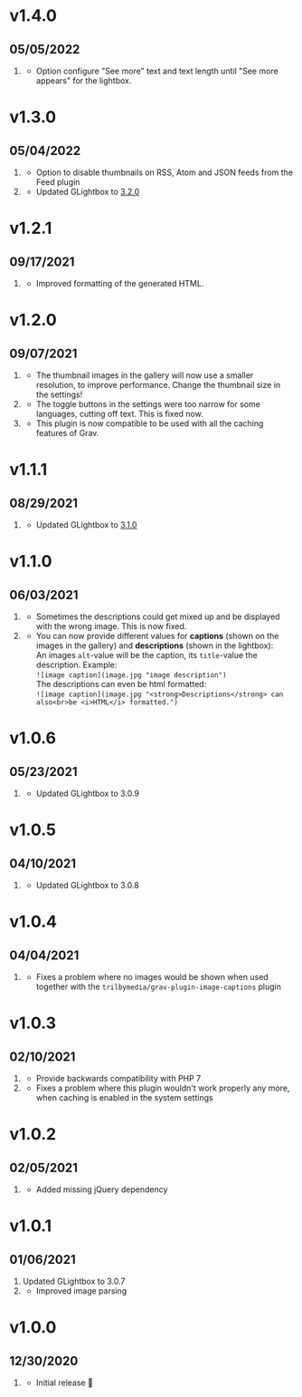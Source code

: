 # v1.4.0
##  05/05/2022

1. [](#new)
    * Option configure "See more" text and text length until "See more appears" for the lightbox.

# v1.3.0
##  05/04/2022

1. [](#new)
    * Option to disable thumbnails on RSS, Atom and JSON feeds from the Feed plugin
2. [](#improved)
    * Updated GLightbox to [3.2.0](https://github.com/biati-digital/glightbox/releases/tag/3.2.0)

# v1.2.1
##  09/17/2021

1. [](#improved)
    * Improved formatting of the generated HTML.

# v1.2.0
##  09/07/2021

1. [](#new)
    * The thumbnail images in the gallery will now use a smaller resolution, to improve performance. Change the thumbnail size in the settings!
2. [](#bugfix)
    * The toggle buttons in the settings were too narrow for some languages, cutting off text. This is fixed now.
3. [](#improved)
    * This plugin is now compatible to be used with all the caching features of Grav.

# v1.1.1
##  08/29/2021

1. [](#improved)
   * Updated GLightbox to [3.1.0](https://github.com/biati-digital/glightbox/releases/tag/3.1.0)

# v1.1.0
##  06/03/2021

1. [](#bugfix)
   * Sometimes the descriptions could get mixed up and be displayed with the wrong image. This is now fixed.
2. [](#new)
   * You can now provide different values for **captions** (shown on the images in the gallery) and **descriptions** (shown in the lightbox):  
     An images `alt`-value will be the caption, its `title`-value the description. Example:  
     `![image caption](image.jpg "image description")`  
     The descriptions can even be html formatted:  
     `![image caption](image.jpg "<strong>Descriptions</strong> can also<br>be <i>HTML</i> formatted.")`

# v1.0.6
##  05/23/2021

1. [](#improved)
   * Updated GLightbox to 3.0.9

# v1.0.5
##  04/10/2021

1. [](#improved)
   * Updated GLightbox to 3.0.8

# v1.0.4
##  04/04/2021

1. [](#bugfix)
   * Fixes a problem where no images would be shown when used together with the `trilbymedia/grav-plugin-image-captions` plugin

# v1.0.3
##  02/10/2021

1. [](#bugfix)
   * Provide backwards compatibility with PHP 7
2. [](#bugfix)
   * Fixes a problem where this plugin wouldn't work properly any more, when caching is enabled in the system settings

# v1.0.2
##  02/05/2021

1. [](#bugfix)
   * Added missing jQuery dependency
   
# v1.0.1
##  01/06/2021

1. [](#improved)
    Updated GLightbox to 3.0.7
2. [](#improved)
   * Improved image parsing

# v1.0.0
##  12/30/2020

1. [](#new)
   * Initial release 🎈
